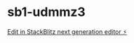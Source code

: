 # sb1-udmmz3

[Edit in StackBlitz next generation editor ⚡️](https://stackblitz.com/~/github.com/Captain272/sb1-udmmz3)